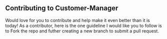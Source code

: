 ## Contributing to Customer-Manager
Would love for you to contribute and help make it even better than it is today! As a contributor, here is the one guideline I would like you to follow is to Fork the repo and futher creating a new branch to submit a pull request.



